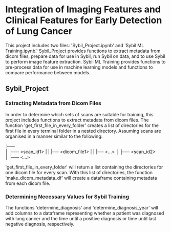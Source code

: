 # Integration of Imaging Features and Clinical Features for Early Detection of Lung Cancer


This project includes two files: 'Sybil_Project.ipynb' and 'Sybil ML Training.ipynb.' Sybil_Project provides functions to extract metadata from dicom files, prepare data for use in Sybil, run Sybil on data, and to use Sybil to perform image feature extraction. Sybil ML Training provides functions to pre-process data for use in machine learning models and functions to compare performance between models.

## Sybil_Project
### Extracting Metadata from Dicom Files

In order to determine which sets of scans are suitable for training, this project includes functions to extract metadata from dicom files. The function 'get_first_file_in_every_folder' creates a list of directories for the first file in every terminal folder in a nested directory. Assuming scans are organised in a manner similar to the following:

  ├── <AccessionNumber>                   
  │   ├── <scan_id1>
  |   |  |── <dicom_file1>
  |   |  |── <...>
  │   ├── <scan_id2>   
  │   ├── <...>    

'get_first_file_in_every_folder' will return a list containing the directories for one dicom file for every scan. With this list of directories, the function 'make_dicom_metadata_df' will create a dataframe containing metadata from each dicom file.

### Determining Necessary Values for Sybil Training

The functions 'determine_diagnosis' and 'determine_diagnosis_year' will add columns to a dataframe representing whether a patient was diagnosed with lung cancer and the time until a positive diagnosis or time until last negative diagnosis, respectively.

